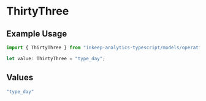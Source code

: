 # ThirtyThree

## Example Usage

```typescript
import { ThirtyThree } from "inkeep-analytics-typescript/models/operations";

let value: ThirtyThree = "type_day";
```

## Values

```typescript
"type_day"
```